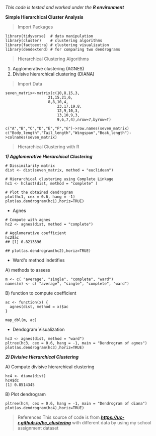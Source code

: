 *This code is tested and worked under the **R environment***

**Simple Hierarchical Cluster Analysis**

> Import Packages

```
library(tidyverse)  # data manipulation
library(cluster)    # clustering algorithms
library(factoextra) # clustering visualization
library(dendextend) # for comparing two dendrograms
```

>Hierarchical Clustering Algorithms

1) Agglomerative clustering (AGNES)
2) Divisive hierarchical clustering (DIANA) 

> Import Data
```
seven_matrix<-matrix(c(10,8,15,3,
	               21,15,21,6,
        	       8,8,10,4,
                       23,17,19,8,
                       12,9,10,3,
               	       13,10,9,3,
               	       9,6,7,4),nrow=7,byrow=T)
 
c("A","B","C","D","E","F","G")->row.names(seven_matrix)
c("Body_length","Tail_length","Wingspan","Beak_length")->colnames(seven_matrix)
```
> Hierarchical Clustering with R

***1) Agglomerative Hierarchical Clustering***
```
# Dissimilarity matrix
dist <- dist(seven_matrix, method = "euclidean")

# Hierarchical clustering using Complete Linkage
hc1 <- hclust(dist, method = "complete" )

# Plot the obtained dendrogram
plot(hc1, cex = 0.6, hang = -1)
plot(as.dendrogram(hc1),horiz=TRUE)
```
- Agnes

```
# Compute with agnes
hc2 <- agnes(dist, method = "complete")

# Agglomerative coefficient
hc2$ac
## [1] 0.8213396

## plot(as.dendrogram(hc2),horiz=TRUE)
```
- Ward's method indetifies

A) methods to assess
```
m <- c( "average", "single", "complete", "ward")
names(m) <- c( "average", "single", "complete", "ward")
```

B) function to compute coefficient
```
ac <- function(x) {
  agnes(dist, method = x)$ac
}

map_dbl(m, ac)
```
- Dendogram Visualization
```
hc3 <- agnes(dist, method = "ward")
pltree(hc3, cex = 0.6, hang = -1, main = "Dendrogram of agnes")
plot(as.dendrogram(hc3),horiz=TRUE)
```
***2) Divisive Hierarchical Clustering***

A) Compute divisive hierarchical clustering
```
hc4 <- diana(dist)
hc4$dc
[1] 0.8514345
```

B) Plot dendrogram
```
pltree(hc4, cex = 0.6, hang = -1, main = "Dendrogram of diana")
plot(as.dendrogram(hc4),horiz=TRUE)
```

>References
This source of code is from ***https://uc-r.github.io/hc_clustering*** with different data by using my school assignment dataset
